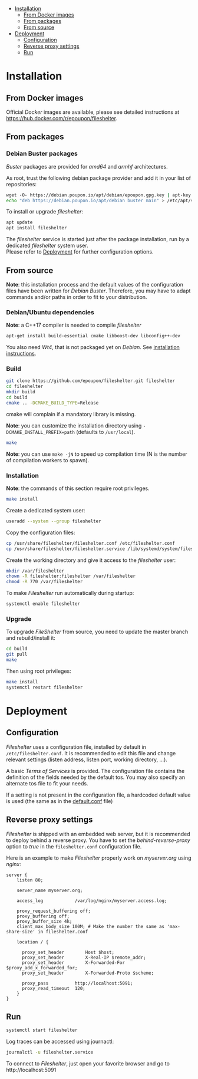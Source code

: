 - [Installation](#installation)
  - [From Docker images](#from-docker-images)
  - [From packages](#from-packages)
  - [From source](#from-source)
- [Deployment](#deployment)
  - [Configuration](#configuration)
  - [Reverse proxy settings](#reverse-proxy-settings)
  - [Run](#run)

# Installation
## From Docker images
Official _Docker_ images are available, please see detailed instructions at https://hub.docker.com/r/epoupon/fileshelter.

## From packages
### Debian Buster packages

_Buster_ packages are provided for _amd64_ and _armhf_ architectures.

As root, trust the following debian package provider and add it in your list of repositories:
```sh
wget -O- https://debian.poupon.io/apt/debian/epoupon.gpg.key | apt-key add -
echo "deb https://debian.poupon.io/apt/debian buster main" > /etc/apt/sources.list.d/epoupon.list
```

To install or upgrade _fileshelter_:
```sh
apt update
apt install fileshelter
```

The _fileshelter_ service is started just after the package installation, run by a dedicated _fileshelter_ system user.</br>
Please refer to [Deployment](#deployment) for further configuration options.

## From source
__Note__: this installation process and the default values of the configuration files have been written for _Debian Buster_. Therefore, you may have to adapt commands and/or paths in order to fit to your distribution.
### Debian/Ubuntu dependencies
__Note__: a C++17 compiler is needed to compile _fileshelter_
```sh
apt-get install build-essential cmake libboost-dev libconfig++-dev
```

You also need _Wt4_, that is not packaged yet on _Debian_. See [installation instructions](https://www.webtoolkit.eu/wt/doc/reference/html/InstallationUnix.html).

### Build
```sh
git clone https://github.com/epoupon/fileshelter.git fileshelter
cd fileshelter
mkdir build
cd build
cmake .. -DCMAKE_BUILD_TYPE=Release
```
cmake will complain if a mandatory library is missing.

__Note__: you can customize the installation directory using `-DCMAKE_INSTALL_PREFIX=path` (defaults to `/usr/local`).

```sh
make
```
__Note__: you can use `make -jN` to speed up compilation time (N is the number of compilation workers to spawn).

### Installation

__Note__: the commands of this section require root privileges.

```sh
make install
```

Create a dedicated system user:
```sh
useradd --system --group fileshelter
```

Copy the configuration files:
```sh
cp /usr/share/fileshelter/fileshelter.conf /etc/fileshelter.conf
cp /usr/share/fileshelter/fileshelter.service /lib/systemd/system/fileshelter.service
```

Create the working directory and give it access to the _fileshelter_ user:
```sh
mkdir /var/fileshelter
chown -R fileshelter:fileshelter /var/fileshelter
chmod -R 770 /var/fileshelter
```

To make _Fileshelter_ run automatically during startup:
```sh
systemctl enable fileshelter
```

### Upgrade

To upgrade _FileShelter_ from source, you need to update the master branch and rebuild/install it:
```sh
cd build
git pull
make
```

Then using root privileges:
```sh
make install
systemctl restart fileshelter
```

# Deployment

## Configuration
_Fileshelter_ uses a configuration file, installed by default in `/etc/fileshelter.conf`. It is recommended to edit this file and change relevant settings (listen address, listen port, working directory, ...).

A basic _Terms of Services_ is provided. The configuration file contains the definition of the fields needed by the default tos.
You may also specify an alternate tos file to fit your needs.

If a setting is not present in the configuration file, a hardcoded default value is used (the same as in the [default.conf](conf/fileshelter.conf) file)

## Reverse proxy settings
_Fileshelter_ is shipped with an embedded web server, but it is recommended to deploy behind a reverse proxy. You have to set the _behind-reverse-proxy_ option to _true_ in the `fileshelter.conf` configuration file.

Here is an example to make _Fileshelter_ properly work on _myserver.org_ using _nginx_:
```
server {
    listen 80;

    server_name myserver.org;

    access_log            /var/log/nginx/myserver.access.log;

    proxy_request_buffering off;
    proxy_buffering off;
    proxy_buffer_size 4k;
    client_max_body_size 100M; # Make the number the same as 'max-share-size' in fileshelter.conf

    location / {

      proxy_set_header        Host $host;
      proxy_set_header        X-Real-IP $remote_addr;
      proxy_set_header        X-Forwarded-For $proxy_add_x_forwarded_for;
      proxy_set_header        X-Forwarded-Proto $scheme;

      proxy_pass          http://localhost:5091;
      proxy_read_timeout  120;
    }
}
```

## Run
```sh
systemctl start fileshelter
```

Log traces can be accessed using journactl:
```sh
journalctl -u fileshelter.service
```

To connect to _Fileshelter_, just open your favorite browser and go to http://localhost:5091

